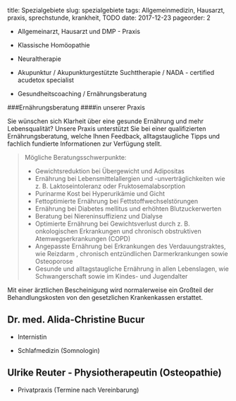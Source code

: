 title: Spezialgebiete
slug: spezialgebiete
tags: Allgemeinmedizin, Hausarzt, praxis, sprechstunde, krankheit, TODO 
date: 2017-12-23
pageorder: 2 



- Allgemeinarzt, Hausarzt und DMP - Praxis

- Klassische Homöopathie 

- Neuraltherapie

- Akupunktur / Akupunkturgestützte Suchttherapie / NADA - certified acudetox specialist

- Gesundheitscoaching / Ernährungsberatung


###Ernährungsberatung
####in unserer Praxis

Sie wünschen sich Klarheit über eine gesunde Ernährung und mehr Lebensqualität? Unsere
Praxis unterstützt Sie bei einer qualifizierten Ernährungsberatung, welche Ihnen Feedback,
alltagstaugliche Tipps und fachlich fundierte Informationen zur Verfügung stellt.
<blockquote>
Mögliche Beratungsschwerpunkte:

- Gewichtsreduktion bei Übergewicht und Adipositas 
- Ernährung bei Lebensmittelallergien und -unverträglichkeiten wie z. B. Laktoseintoleranz oder Fruktosemalabsorption
- Purinarme Kost bei Hyperurikämie und Gicht 
- Fettoptimierte Ernährung bei Fettstoffwechselstörungen 
- Ernährung bei Diabetes mellitus und erhöhten Blutzuckerwerten 
- Beratung bei Niereninsuffizienz und Dialyse 
- Optimierte Ernährung bei Gewichtsverlust durch z. B. onkologischen Erkrankungen und chronisch obstruktiven Atemwegserkrankungen (COPD) 
- Angepasste Ernährung bei Erkrankungen des Verdauungstraktes, wie Reizdarm , chronisch entzündlichen Darmerkrankungen sowie  Osteoporose 
- Gesunde und alltagstaugliche Ernährung in allen Lebenslagen, wie Schwangerschaft sowie im Kindes- und Jugendalter

</blockquote>

Mit einer ärztlichen Bescheinigung wird normalerweise ein Großteil der Behandlungskosten von den gesetzlichen Krankenkassen erstattet.

Dr. med. Alida-Christine Bucur
------------------------------ 
- Internistin

- Schlafmedizin (Somnologin)

Ulrike Reuter - Physiotherapeutin (Osteopathie) 
------------------------------------------------
- Privatpraxis (Termine nach Vereinbarung)
